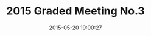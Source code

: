 ---
id: 72157653652450048
title: 2015 Graded Meeting No.3
cover: https://farm1.staticflickr.com/542/18485585782_c5245995c3_q.jpg
date: 2015-05-20 19:00:27
photos:
  - thumbnail: https://farm1.staticflickr.com/542/18485585782_c5245995c3_q.jpg
    original: https://farm1.staticflickr.com/542/18485585782_c29739cbf4_o.jpg
  - thumbnail: https://farm1.staticflickr.com/308/17869254873_c0c002bdea_q.jpg
    original: https://farm1.staticflickr.com/308/17869254873_4518a87cc2_o.jpg
  - thumbnail: https://farm1.staticflickr.com/500/18489934075_c28a33f2be_q.jpg
    original: https://farm1.staticflickr.com/500/18489934075_d19fe57f04_o.jpg
  - thumbnail: https://farm1.staticflickr.com/375/18302116218_0b69aa48c4_q.jpg
    original: https://farm1.staticflickr.com/375/18302116218_12757d4681_o.jpg
  - thumbnail: https://farm1.staticflickr.com/395/17869254733_fb788fb50b_q.jpg
    original: https://farm1.staticflickr.com/395/17869254733_bb6e24b281_o.jpg
  - thumbnail: https://farm1.staticflickr.com/257/17869254693_0438f46039_q.jpg
    original: https://farm1.staticflickr.com/257/17869254693_a26b9acbcb_o.jpg
  - thumbnail: https://farm1.staticflickr.com/371/18489933855_65bf05cdef_q.jpg
    original: https://farm1.staticflickr.com/371/18489933855_ede63b34fc_o.jpg
  - thumbnail: https://farm1.staticflickr.com/456/18485585622_a045b6440e_q.jpg
    original: https://farm1.staticflickr.com/456/18485585622_a8b7e2d92a_o.jpg
  - thumbnail: https://farm1.staticflickr.com/284/17867253384_a40aee9da4_q.jpg
    original: https://farm1.staticflickr.com/284/17867253384_bba610c5f5_o.jpg
  - thumbnail: https://farm1.staticflickr.com/255/18491754341_a2db5bf897_q.jpg
    original: https://farm1.staticflickr.com/255/18491754341_0a1ea25c1a_o.jpg
  - thumbnail: https://farm1.staticflickr.com/282/17869254413_17590e2a37_q.jpg
    original: https://farm1.staticflickr.com/282/17869254413_91fc4d4d9f_o.jpg
  - thumbnail: https://farm1.staticflickr.com/302/18491754331_cf361a85d0_q.jpg
    original: https://farm1.staticflickr.com/302/18491754331_f5bca86b34_o.jpg
  - thumbnail: https://farm1.staticflickr.com/309/18302115938_8217d6eea0_q.jpg
    original: https://farm1.staticflickr.com/309/18302115938_377d56e811_o.jpg
  - thumbnail: https://farm1.staticflickr.com/289/18303741849_8415e9d737_q.jpg
    original: https://farm1.staticflickr.com/289/18303741849_287c6bb95d_o.jpg
  - thumbnail: https://farm1.staticflickr.com/437/18303741779_4cd943e5fd_q.jpg
    original: https://farm1.staticflickr.com/437/18303741779_4c0ff06dfe_o.jpg
  - thumbnail: https://farm1.staticflickr.com/284/18302115858_6f19c12725_q.jpg
    original: https://farm1.staticflickr.com/284/18302115858_76454c42e7_o.jpg
  - thumbnail: https://farm1.staticflickr.com/557/18489933545_7a511464bc_q.jpg
    original: https://farm1.staticflickr.com/557/18489933545_bf6c49e38f_o.jpg
  - thumbnail: https://farm1.staticflickr.com/542/18463504136_412063a3fd_q.jpg
    original: https://farm1.staticflickr.com/542/18463504136_694bb0263d_o.jpg
  - thumbnail: https://farm1.staticflickr.com/494/18489933445_6f71e6fdc8_q.jpg
    original: https://farm1.staticflickr.com/494/18489933445_76447c8561_o.jpg
  - thumbnail: https://farm1.staticflickr.com/362/17867253014_35d10ae8df_q.jpg
    original: https://farm1.staticflickr.com/362/17867253014_372b6cc1f1_o.jpg
  - thumbnail: https://farm1.staticflickr.com/334/18463504006_aee95b5e70_q.jpg
    original: https://farm1.staticflickr.com/334/18463504006_ba24eb802d_o.jpg
  - thumbnail: https://farm1.staticflickr.com/372/18485585182_d0c74ac4da_q.jpg
    original: https://farm1.staticflickr.com/372/18485585182_9e982421a1_o.jpg
  - thumbnail: https://farm1.staticflickr.com/408/18489933255_ee1bfa09e8_q.jpg
    original: https://farm1.staticflickr.com/408/18489933255_025a01384c_o.jpg
  - thumbnail: https://farm1.staticflickr.com/516/18302218130_13615238ca_q.jpg
    original: https://farm1.staticflickr.com/516/18302218130_6d0f8f8ac1_o.jpg
  - thumbnail: https://farm1.staticflickr.com/481/18302218110_a179c1244a_q.jpg
    original: https://farm1.staticflickr.com/481/18302218110_82f6d19d70_o.jpg
  - thumbnail: https://farm1.staticflickr.com/437/18491753631_e14d60ccb5_q.jpg
    original: https://farm1.staticflickr.com/437/18491753631_cec0bec264_o.jpg
  - thumbnail: https://farm1.staticflickr.com/302/18485584982_881d6745e6_q.jpg
    original: https://farm1.staticflickr.com/302/18485584982_7e6508bb16_o.jpg
  - thumbnail: https://farm1.staticflickr.com/532/18302115328_cdea350075_q.jpg
    original: https://farm1.staticflickr.com/532/18302115328_a9d4fd05b2_o.jpg
---